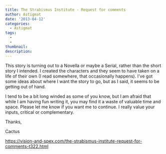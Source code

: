 ```yaml
---
title: The Strabismus Institute - Request for comments
author: Astigmat
date: '2013-04-12'
categories:
  - Astigmat
tags:
  - 
  - 
thumbnail: 
description: 
---
```


This story is turning out to a Novella or maybe a Serial, rather than the short story I intended.  I created the characters and they seem to have taken on a life of their own (I read somewhere,  that occasionally happens).  I've got some ideas about where I want the story to go, but as I said, it seems to be getting out of hand.  

I tend to be a bit long winded as some of you know, but I am afraid that while I am having fun writing it, you may find it a waste of valuable time and space.  Please let me know if you want me to continue.  I really value your inputs, critical or complementary.

Thanks,

Cactus

https://vision-and-spex.com/the-strabismus-institute-request-for-comments-t322.html
